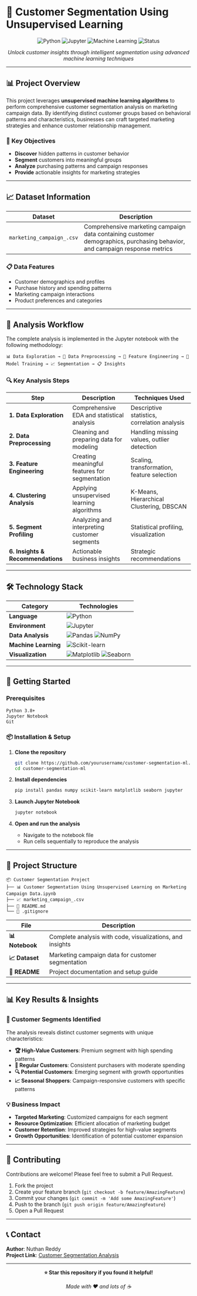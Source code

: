 # 🎯 Customer Segmentation Using Unsupervised Learning

<div align="center">

![Python](https://img.shields.io/badge/Python-3.8+-blue.svg)
![Jupyter](https://img.shields.io/badge/Jupyter-Notebook-orange.svg)
![Machine Learning](https://img.shields.io/badge/Machine%20Learning-Unsupervised-green.svg)
![Status](https://img.shields.io/badge/Status-Complete-brightgreen.svg)

*Unlock customer insights through intelligent segmentation using advanced machine learning techniques*

</div>

---

## 📊 Project Overview

This project leverages **unsupervised machine learning algorithms** to perform comprehensive customer segmentation analysis on marketing campaign data. By identifying distinct customer groups based on behavioral patterns and characteristics, businesses can craft targeted marketing strategies and enhance customer relationship management.

### 🎯 Key Objectives
- **Discover** hidden patterns in customer behavior
- **Segment** customers into meaningful groups
- **Analyze** purchasing patterns and campaign responses
- **Provide** actionable insights for marketing strategies

---

## 📈 Dataset Information

| **Dataset** | **Description** |
|-------------|-----------------|
| `marketing_campaign_.csv` | Comprehensive marketing campaign data containing customer demographics, purchasing behavior, and campaign response metrics |

### 📋 Data Features
- Customer demographics and profiles
- Purchase history and spending patterns
- Marketing campaign interactions
- Product preferences and categories

---

## 🔬 Analysis Workflow

The complete analysis is implemented in the Jupyter notebook with the following methodology:

```
📊 Data Exploration → 🧹 Data Preprocessing → 🔧 Feature Engineering → 🤖 Model Training → 📈 Segmentation → 📋 Insights
```

### 🔍 Key Analysis Steps

| Step | Description | Techniques Used |
|------|-------------|-----------------|
| **1. Data Exploration** | Comprehensive EDA and statistical analysis | Descriptive statistics, correlation analysis |
| **2. Data Preprocessing** | Cleaning and preparing data for modeling | Handling missing values, outlier detection |
| **3. Feature Engineering** | Creating meaningful features for segmentation | Scaling, transformation, feature selection |
| **4. Clustering Analysis** | Applying unsupervised learning algorithms | K-Means, Hierarchical Clustering, DBSCAN |
| **5. Segment Profiling** | Analyzing and interpreting customer segments | Statistical profiling, visualization |
| **6. Insights & Recommendations** | Actionable business insights | Strategic recommendations |

---

## 🛠️ Technology Stack

<div align="center">

| **Category** | **Technologies** |
|--------------|------------------|
| **Language** | ![Python](https://img.shields.io/badge/Python-3776AB?style=flat&logo=python&logoColor=white) |
| **Environment** | ![Jupyter](https://img.shields.io/badge/Jupyter-F37626?style=flat&logo=jupyter&logoColor=white) |
| **Data Analysis** | ![Pandas](https://img.shields.io/badge/Pandas-150458?style=flat&logo=pandas&logoColor=white) ![NumPy](https://img.shields.io/badge/NumPy-013243?style=flat&logo=numpy&logoColor=white) |
| **Machine Learning** | ![Scikit-learn](https://img.shields.io/badge/Scikit--learn-F7931E?style=flat&logo=scikit-learn&logoColor=white) |
| **Visualization** | ![Matplotlib](https://img.shields.io/badge/Matplotlib-11557c?style=flat) ![Seaborn](https://img.shields.io/badge/Seaborn-3776AB?style=flat) |

</div>

---

## 🚀 Getting Started

### Prerequisites
```bash
Python 3.8+
Jupyter Notebook
Git
```

### 📦 Installation & Setup

1. **Clone the repository**
   ```bash
   git clone https://github.com/yourusername/customer-segmentation-ml.git
   cd customer-segmentation-ml
   ```

2. **Install dependencies**
   ```bash
   pip install pandas numpy scikit-learn matplotlib seaborn jupyter
   ```

3. **Launch Jupyter Notebook**
   ```bash
   jupyter notebook
   ```

4. **Open and run the analysis**
   - Navigate to the notebook file
   - Run cells sequentially to reproduce the analysis

---

## 📁 Project Structure

```
📦 Customer Segmentation Project
├── 📊 Customer Segmentation Using Unsupervised Learning on Marketing Campaign Data.ipynb
├── 📈 marketing_campaign_.csv
├── 📝 README.md
└── 🚫 .gitignore
```

| File | Description |
|------|-------------|
| **📊 Notebook** | Complete analysis with code, visualizations, and insights |
| **📈 Dataset** | Marketing campaign data for customer segmentation |
| **📝 README** | Project documentation and setup guide |

---

## 📊 Key Results & Insights

### 🎯 Customer Segments Identified
The analysis reveals distinct customer segments with unique characteristics:

- **🏆 High-Value Customers**: Premium segment with high spending patterns
- **💼 Regular Customers**: Consistent purchasers with moderate spending
- **🔍 Potential Customers**: Emerging segment with growth opportunities
- **📈 Seasonal Shoppers**: Campaign-responsive customers with specific patterns

### 💡 Business Impact
- **Targeted Marketing**: Customized campaigns for each segment
- **Resource Optimization**: Efficient allocation of marketing budget
- **Customer Retention**: Improved strategies for high-value segments
- **Growth Opportunities**: Identification of potential customer expansion

---

## 🤝 Contributing

Contributions are welcome! Please feel free to submit a Pull Request.

1. Fork the project
2. Create your feature branch (`git checkout -b feature/AmazingFeature`)
3. Commit your changes (`git commit -m 'Add some AmazingFeature'`)
4. Push to the branch (`git push origin feature/AmazingFeature`)
5. Open a Pull Request

---

## 📞 Contact

**Author**: Nuthan Reddy  
**Project Link**: [Customer Segmentation Analysis](https://github.com/yourusername/customer-segmentation-ml)

---

<div align="center">

**⭐ Star this repository if you found it helpful!**

*Made with ❤️ and lots of ☕*

</div>
